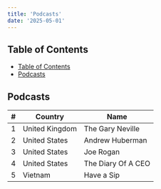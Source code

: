 ```yaml
---
title: 'Podcasts'
date: '2025-05-01'
---
```


## Table of Contents

- [Table of Contents](#table-of-contents)
- [Podcasts](#podcasts)

## Podcasts

| #   | Country        | Name               |
| --- | -------------- | ------------------ |
| 1   | United Kingdom | The Gary Neville   |
| 2   | United States  | Andrew Huberman    |
| 3   | United States  | Joe Rogan          |
| 4   | United States  | The Diary Of A CEO |
| 5   | Vietnam        | Have a Sip         |
